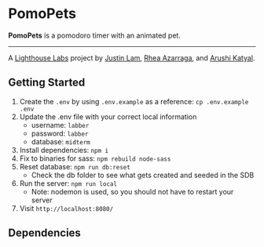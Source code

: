 # PomoPets

**PomoPets** is a pomodoro timer with an animated pet.

---
A [Lighthouse Labs](https://www.lighthouselabs.ca/) project by [Justin Lam](https://github.com/justinklam), [Rhea Azarraga](https://github.com/Rheaazarraga), and [Arushi Katyal](https://github.com/katy-arushi).

## Getting Started

1. Create the `.env` by using `.env.example` as a reference: `cp .env.example .env`
2. Update the .env file with your correct local information 
     - username: `labber` 
     - password: `labber` 
     - database: `midterm`
3. Install dependencies: `npm i`
4. Fix to binaries for sass: `npm rebuild node-sass`
5. Reset database: `npm run db:reset`
     - Check the db folder to see what gets created and seeded in the SDB
7. Run the server: `npm run local`
     - Note: nodemon is used, so you should not have to restart your server
8. Visit `http://localhost:8080/`
  
## Dependencies
